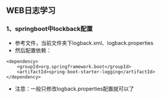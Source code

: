 ## WEB日志学习

### 1、springboot中lockback配置
- 参考文件，当前文件夹下logback.xml、logback.properties
- 然后配置依赖：
````
<dependency>
    <groupId>org.springframework.boot</groupId>
    <artifactId>spring-boot-starter-logging</artifactId>
</dependency>
````
- 注意：一般只修改logback.properties配置就可以了